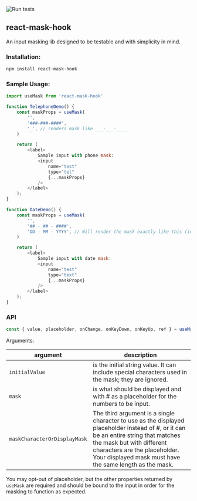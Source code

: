 ![Run tests](https://github.com/ryuuji3/react-mask-hook/workflows/Run%20tests/badge.svg?branch=master)

react-mask-hook
---

An input masking lib designed to be testable and with simplicity in mind.

### Installation:

```bash
npm install react-mask-hook
```

### Sample Usage:

```js
import useMask from 'react-mask-hook'

function TelephoneDemo() {
    const maskProps = useMask(
        '',
        '###-###-####',
        '_', // renders mask like ___-___-____
    )

    return (
        <label>
            Sample input with phone mask:
            <input
                name="test"
                type="tel"
                {...maskProps}
            />
        </label>
    );
}

function DateDemo() {
    const maskProps = useMask(
        '',
        '## - ## - ####',
        'DD - MM - YYYY', // Will render the mask exactly like this (ie. the displayed mask)
    )

    return (
        <label>
            Sample input with date mask:
            <input
                name="test"
                type="text"
                {...maskProps}
            />
        </label>
    );
}
```

### API

```js
const { value, placeholder, onChange, onKeyDown, onKeyUp, ref } = useMask(initialValue, mask, maskCharacterOrDisplayMask)
```

Arguments:

| argument | description |
| --- | --- |
| `initialValue` | is the initial string value. It can include special characters used in the mask; they are ignored. |
| `mask` | is what should be displayed and with # as a placeholder for the numbers to be input. 
| `maskCharacterOrDisplayMask` | The third argument is a single character to use as the displayed placeholder instead of #, or it can be an entire string that matches the mask but with different characters are the placeholder. Your displayed mask must have the same length as the mask. |

You may opt-out of placeholder, but the other properties returned by `useMask` are required and should be bound to the input in order for the masking to function as expected.